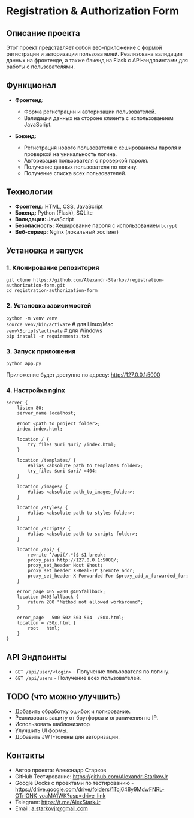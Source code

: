 # Registration & Authorization Form  

## Описание проекта   

Этот проект представляет собой веб-приложение с формой регистрации и авторизации пользователей. Реализована валидация данных на фронтенде, а также бэкенд на Flask с API-эндпоинтами для работы с пользователями.

## Функционал  

- **Фронтенд:**  
  - Форма регистрации и авторизации пользователей.  
  - Валидация данных на стороне клиента с использованием JavaScript.  

- **Бэкенд:**
  - Регистрация нового пользователя с хешированием пароля и проверкой на уникальность логина.  
  - Авторизация пользователя с проверкой пароля.
  - Получение данных пользователя по логину.
  - Получение списка всех пользователей.


## Технологии

- **Фронтенд:** HTML, CSS, JavaScript
- **Бэкенд:** Python (Flask), SQLite
- **Валидация:** JavaScript
- **Безопасность:** Хеширование пароля с использованием `bcrypt`
- **Веб-сервер:** Nginx (локальный хостинг)

## Установка и запуск

### 1. Клонирование репозитория  
```git clone https://github.com/Alexandr-Starkov/registration-authorization-form.git```  
```cd registration-authorization-form```

### 2. Установка зависимостей
```python -m venv venv```  
```source venv/bin/activate```   # для Linux/Mac  
```venv\Scripts\activate```      # для Windows  
```pip install -r requirements.txt```


### 3. Запуск приложения
```python app.py```  

Приложение будет доступно по адресу: http://127.0.0.1:5000

### 4. Настройка nginx
```
server {
	listen 80;
	server_name localhost;

	#root <path to project folder>;
	index index.html;

	location / {
		try_files $uri $uri/ /index.html;
	}

	location /templates/ {
		#alias <absolute path to templates folder>;
		try_files $uri $uri/ =404;
	}

	location /images/ {
		#alias <absolute path_to_images_folder>;
	}

	location /styles/ {
		#alias <absolute path to styles folder>;
	}

	location /scripts/ {
		#alias <absolute path to scripts folder>;
	}

	location /api/ {
		rewrite ^/api(/.*)$ $1 break;
		proxy_pass http://127.0.0.1:5000/;
		proxy_set_header Host $host;
		proxy_set_header X-Real-IP $remote_addr;
		proxy_set_header X-Forwarded-For $proxy_add_x_forwarded_for;
	}

	error_page 405 =200 @405fallback;
	location @405fallback {
		return 200 "Method not allowed workaround";
	}
		
	error_page   500 502 503 504  /50x.html;
	location = /50x.html {
		root   html;
	}
}
```
## API Эндпоинты  
 - ```GET /api/user/<login>``` - Получение пользователя по логину.  
 - ```GET /api/users``` - Получение всех пользователей.  

## TODO (что можно улучшить)
 - Добавить обработку ошибок и логирование.
 - Реализовать защиту от брутфорса и ограничения по IP.
 - Использовать шаблонизатор
 - Улучшить UI формы.
 - Добавить JWT-токены для авторизации.

## Контакты
 - Автор проекта: Алекснадр Старков  
 - GitHub Тестирование: https://github.com/Alexandr-StarkovJr  
 - Google Docks с проектами по тестированию - https://drive.google.com/drive/folders/1Tcj648y9MdwFNRL-OTrIGNK_voaMA1WK?usp=drive_link  
 - Telegram: https://t.me/AlexStarkJr  
 - Email: a.starkovjr@gmail.com  
